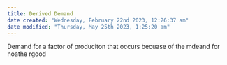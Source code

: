 ```yaml
---
title: Derived Demand
date created: "Wednesday, February 22nd 2023, 12:26:37 am"
date modified: "Thursday, May 25th 2023, 1:25:20 am"
---
```


Demand for a factor of produciton that occurs becuase of the mdeand for noathe rgood
